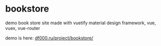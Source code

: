# bookstore

demo book store site made with vuetify material design framework, vue, vuex, vue-router

demo is here: [df000.ru/project/bookstore/](http://df000.ru/project/bookstore/)
